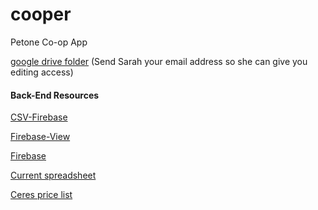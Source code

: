 # cooper
Petone Co-op App

[google drive folder](https://drive.google.com/folderview?id=0BzzPde2Zi5HDRDE1RWxhQ1RPNG8&usp=sharing) (Send Sarah your email address so she can give you editing access)

#### Back-End Resources

[CSV-Firebase](https://github.com/sarah-arrrgh/csv-firebase)

[Firebase-View](https://github.com/sarah-arrrgh/firebase-view)

[Firebase](https://ceres-price-list.firebaseio.com/Ceres)

[Current spreadsheet](https://docs.google.com/spreadsheets/d/1D9rz6NT2h0dbnLdekZOh5yrjYQlDPNLlIXjDGGTwugI/edit?usp=sharing)

[Ceres price list](https://docs.google.com/spreadsheets/d/1Sc0a25vUBJXkr9ATmkMCNnAlJoMLuCVvhTL-gL8rlWQ/edit?usp=sharing)
